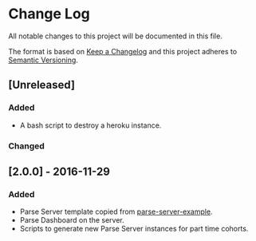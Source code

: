 # Change Log
All notable changes to this project will be documented in this file.

The format is based on [Keep a Changelog](http://keepachangelog.com/) 
and this project adheres to [Semantic Versioning](http://semver.org/).

## [Unreleased]
### Added
- A bash script to destroy a heroku instance.

### Changed

## [2.0.0] - 2016-11-29
### Added

- Parse Server template copied from [parse-server-example](https://github.com/ParsePlatform/parse-server-example).
- Parse Dashboard on the server.
- Scripts to generate new Parse Server instances for part time cohorts.

